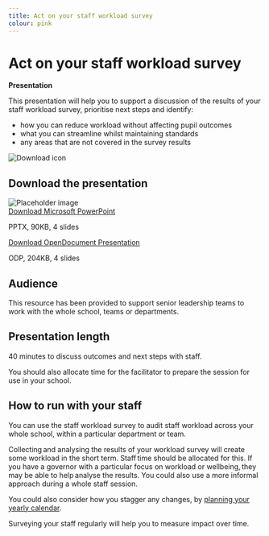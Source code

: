 ```yaml
---
title: Act on your staff workload survey
colour: pink
---
```


# Act on your staff workload survey

<strong class="govuk-tag">Presentation</strong>

This presentation will help you to support a discussion of the results of your
staff workload survey, prioritise next steps and identify:

- how you can reduce workload without affecting pupil outcomes
- what you can streamline whilst maintaining standards
- any areas that are not covered in the survey results

<div class="govuk-grid-row dfe-width-container">
  <div class="govuk-grid-column-full">
    <div class="info-box">
      <div class="info-box__corner">
        <img src="/assets/images/download-icon.svg" alt="Download icon">
      </div>
      <h2 class="govuk-heading-m">
        Download the presentation
      </h2>
      <div class="govuk-grid-row info-box__download-content">
        <div class="govuk-grid-column-one-half">
          <img src="/assets/images/preview-placeholder.jpg" alt="Placeholder image" class="dfe-file-preview-image">
        </div>
        <div class="govuk-grid-column-one-half">
          <a class="govuk-link--no-visited-state govuk-body" href="<%= @base_url %>/assets/files/Act on the staff workload survey.pptx">
            Download Microsoft PowerPoint
          </a>
          <p>
            PPTX, 90KB, 4 slides
          </p>
          <a class="govuk-link--no-visited-state govuk-body" href="<%= @base_url %>/assets/files/Act on the staff workload survey.odp">
            Download OpenDocument Presentation
          </a>
          <p>
            ODP, 204KB, 4 slides
          </p>
        </div>
      </div>
    </div>
  </div>
</div>

## Audience

This resource has been provided to support senior leadership teams to work with
the whole school, teams or departments.

## Presentation length

40 minutes to discuss outcomes and next steps with staff.

You should also allocate time for the facilitator to prepare the session for use
in your school.

## How to run with your staff

You can use the staff workload survey to audit staff workload across your whole
school, within a particular department or team.

Collecting and analysing the results of your workload survey will create some
workload in the short term. Staff time should be allocated for this. If you have
a governor with a particular focus on workload or wellbeing, they may be able to
help analyse the results. You could also use a more informal approach during a
whole staff session.

You could also consider how you stagger any changes, by [planning your yearly calendar](/workload-reduction-toolkit/identify-workload-issues/plan-your-yearly-calendar/).

Surveying your staff regularly will help you to measure impact over time.
